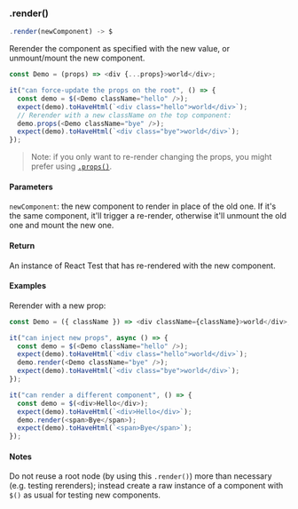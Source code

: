 ### .render()

```js
.render(newComponent) -> $
```

Rerender the component as specified with the new value, or unmount/mount the new component.

```js
const Demo = (props) => <div {...props}>world</div>;

it("can force-update the props on the root", () => {
  const demo = $(<Demo className="hello" />);
  expect(demo).toHaveHtml(`<div class="hello">world</div>`);
  // Rerender with a new className on the top component:
  demo.props(<Demo className="bye" />);
  expect(demo).toHaveHtml(`<div class="bye">world</div>`);
});
```

> Note: if you only want to re-render changing the props, you might prefer using [`.props()`](#props).

#### Parameters

`newComponent`: the new component to render in place of the old one. If it's the same component, it'll trigger a re-render, otherwise it'll unmount the old one and mount the new one.

#### Return

An instance of React Test that has re-rendered with the new component.

#### Examples

Rerender with a new prop:

```js
const Demo = ({ className }) => <div className={className}>world</div>;

it("can inject new props", async () => {
  const demo = $(<Demo className="hello" />);
  expect(demo).toHaveHtml(`<div class="hello">world</div>`);
  demo.render(<Demo className="bye" />);
  expect(demo).toHaveHtml(`<div class="bye">world</div>`);
});

it("can render a different component", () => {
  const demo = $(<div>Hello</div>);
  expect(demo).toHaveHtml(`<div>Hello</div>`);
  demo.render(<span>Bye</span>);
  expect(demo).toHaveHtml(`<span>Bye</span>`);
});
```

#### Notes

Do not reuse a root node (by using this `.render()`) more than necessary (e.g. testing rerenders); instead create a raw instance of a component with `$()` as usual for testing new components.
